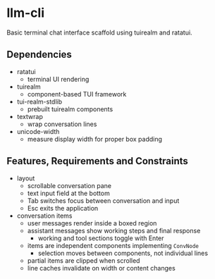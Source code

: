 # llm-cli
Basic terminal chat interface scaffold using tuirealm and ratatui.

## Dependencies
- ratatui
  - terminal UI rendering
- tuirealm
  - component-based TUI framework
- tui-realm-stdlib
  - prebuilt tuirealm components
- textwrap
  - wrap conversation lines
- unicode-width
  - measure display width for proper box padding

## Features, Requirements and Constraints
- layout
  - scrollable conversation pane
  - text input field at the bottom
  - Tab switches focus between conversation and input
  - Esc exits the application
- conversation items
  - user messages render inside a boxed region
  - assistant messages show working steps and final response
    - working and tool sections toggle with Enter
  - items are independent components implementing `ConvNode`
    - selection moves between components, not individual lines
  - partial items are clipped when scrolled
  - line caches invalidate on width or content changes
